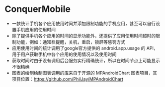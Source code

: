 # ConquerMobile

- 一款统计手机各个应用使用时间并添加限制功能的手机应用，甚至可以自行设置手机应用的使用时间
- 除了提供手机各个应用的时间的显示功能外，还提供了应用使用时间超时的限制功能，例如：通知栏提醒，关机，重启，锁屏等惩罚方式
- 应用使用时间的统计调用了google官方提供的 android.app.usage 的 API，用于用户获取手机中各个应用的使用情况以及使用时间
- 获取时间时由于没有调用后台服务实行精确统计，所以在时间节点上可能显示不很精确
- 图表的绘制绘制图表调用的库来自于开源的 MPAndroidChart 图表项目，其项目位置：https://github.com/PhilJay/MPAndroidChart